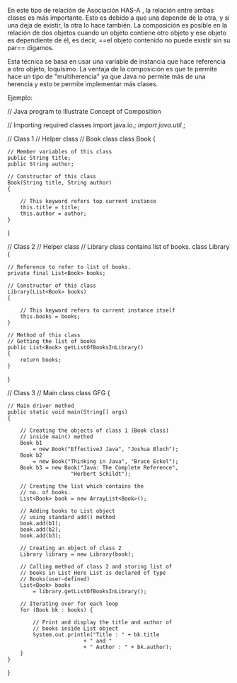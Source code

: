 En este tipo de relación de Asociación HAS-A , la relación entre ambas clases es más importante. Esto es debido a que una depende de la otra, y si una deja de existir, la otra lo hace también. 
La composición es posible en la relación de dos objetos cuando un objeto contiene otro objeto y ese objeto es dependiente de él, es decir, ==el objeto contenido no puede existir sin su par== digamos.

Esta técnica se basa en usar una variable de instancia que hace referencia a otro objeto, loquísimo.
La ventaja de la composición es que te permite hace un tipo de "multiherencia" ya que Java no permite más de una herencia y esto te permite implementar más clases.

Ejemplo:

// Java program to Illustrate Concept of Composition

// Importing required classes
import java.io.*;
import java.util.*;

// Class 1
// Helper class
// Book class
class Book {

	// Member variables of this class
	public String title;
	public String author;

	// Constructor of this class
	Book(String title, String author)
	{

		// This keyword refers top current instance
		this.title = title;
		this.author = author;
	}
}

// Class 2
// Helper class
// Library class contains list of books.
class Library {

	// Reference to refer to list of books.
	private final List<Book> books;

	// Constructor of this class
	Library(List<Book> books)
	{

		// This keyword refers to current instance itself
		this.books = books;
	}

	// Method of this class
	// Getting the list of books
	public List<Book> getListOfBooksInLibrary()
	{
		return books;
	}
}

// Class 3
// Main class
class GFG {

	// Main driver method
	public static void main(String[] args)
	{

		// Creating the objects of class 1 (Book class)
		// inside main() method
		Book b1
			= new Book("EffectiveJ Java", "Joshua Bloch");
		Book b2
			= new Book("Thinking in Java", "Bruce Eckel");
		Book b3 = new Book("Java: The Complete Reference",
						"Herbert Schildt");

		// Creating the list which contains the
		// no. of books.
		List<Book> book = new ArrayList<Book>();

		// Adding books to List object
		// using standard add() method
		book.add(b1);
		book.add(b2);
		book.add(b3);

		// Creating an object of class 2
		Library library = new Library(book);

		// Calling method of class 2 and storing list of
		// books in List Here List is declared of type
		// Books(user-defined)
		List<Book> books
			= library.getListOfBooksInLibrary();

		// Iterating over for each loop
		for (Book bk : books) {

			// Print and display the title and author of
			// books inside List object
			System.out.println("Title : " + bk.title
							+ " and "
							+ " Author : " + bk.author);
		}
	}
}
